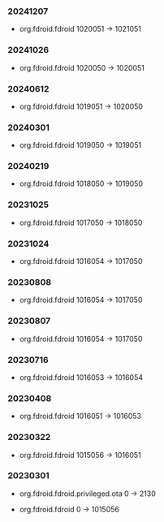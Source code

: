 ### 20241207

- org.fdroid.fdroid 1020051 -> 1021051

### 20241026

- org.fdroid.fdroid 1020050 -> 1020051

### 20240612

- org.fdroid.fdroid 1019051 -> 1020050

### 20240301

- org.fdroid.fdroid 1019050 -> 1019051

### 20240219

- org.fdroid.fdroid 1018050 -> 1019050

### 20231025

- org.fdroid.fdroid 1017050 -> 1018050

### 20231024

- org.fdroid.fdroid 1016054 -> 1017050

### 20230808

- org.fdroid.fdroid 1016054 -> 1017050

### 20230807

- org.fdroid.fdroid 1016054 -> 1017050

### 20230716

- org.fdroid.fdroid 1016053 -> 1016054

### 20230408

- org.fdroid.fdroid 1016051 -> 1016053

### 20230322

- org.fdroid.fdroid 1015056 -> 1016051

### 20230301

- org.fdroid.fdroid.privileged.ota 0 -> 2130

- org.fdroid.fdroid 0 -> 1015056

